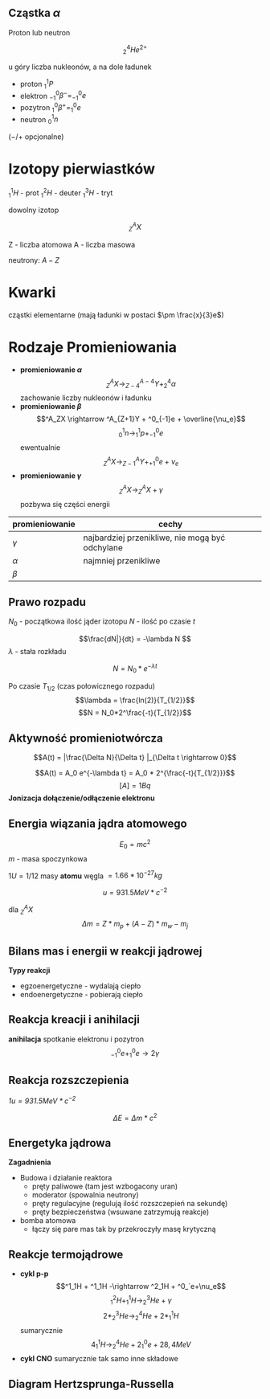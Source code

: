 
## Cząstka $\alpha$

Proton lub neutron 

$$^4_2He^{2+}$$

u góry liczba nukleonów, a na dole ładunek

- proton $^1_1P$
- elektron $^0_{-1}\beta^- = ^0_{-1}e$ 
- pozytron $^0_1\beta^+ = ^0_1e$
- neutron $^1_0n$

($-/+$ opcjonalne)


# Izotopy pierwiastków

$^1_1H$ - prot
$^2_1H$ - deuter
$^3_1H$ - tryt

dowolny izotop

$$^A_ZX$$

Z - liczba atomowa
A - liczba masowa

neutrony: $A-Z$

# Kwarki 

cząstki elementarne (mają ładunki w postaci $\pm \frac{x}{3}e$)

# Rodzaje Promieniowania
- **promieniowanie $\alpha$**
$$^A_ZX \rightarrow ^{A-4}_{Z-4}Y + ^4_2\alpha$$
	zachowanie liczby nukleonów i ładunku
- **promieniowanie $\beta$**
$$^A_ZX \rightarrow ^A_{Z+1}Y + ^0_{-1}e + \overline{\nu_e}$$
$$^1_0n \rightarrow ^1_1p + ^0_{-1}e$$
	ewentualnie
$$^A_ZX \rightarrow ^A_{Z-1}Y + ^0_{+1}e + \nu_e$$
- **promieniowanie $\gamma$**
$$^A_ZX \rightarrow ^A_ZX + \gamma$$
	pozbywa się części energii


| promieniowanie | cechy                                           |
| -------------- | ----------------------------------------------- |
| $\gamma$       | najbardziej przenikliwe, nie mogą być odchylane |
| $\alpha$       | najmniej przenikliwe                            |
| $\beta$        |                                                 |
## Prawo rozpadu

$N_0$ - początkowa ilość jąder izotopu
$N$ - ilość po czasie $t$

$$\frac{dN|}{dt} = -\lambda N $$
$\lambda$ - stała rozkładu

$$N = N_0 * e^{-\lambda t}$$

Po czasie $T_{1/2}$ (czas połowicznego rozpadu)
$$\lambda = \frac{ln(2)}{T_{1/2}}$$
$$N = N_0*2^\frac{-t}{T_{1/2}}$$

## Aktywność promieniotwórcza

$$A(t) = |\frac{\Delta N}{\Delta t} |_{\Delta t \rightarrow 0}$$

$$A(t) = A_0 e^{-\lambda t} = A_0 * 2^{\frac{-t}{T_{1/2}}}$$
$$[A] = 1Bq$$
**Jonizacja dołączenie/odłączenie elektronu**

## Energia wiązania jądra atomowego

 $$E_0= mc^2$$
 $m$ - masa spoczynkowa

$1U = 1/12$ masy **atomu** węgla $= 1.66*10^{-27} kg$

$$u = 931.5 MeV * c^{-2}$$

dla $^A_ZX$
$$\Delta m = Z*m_p + (A-Z)*m_w-m_j$$

## Bilans mas i energii w reakcji jądrowej

**Typy reakcji**
- egzoenergetyczne - wydalają ciepło
- endoenergetyczne - pobierają ciepło

## Reakcja kreacji i anihilacji
**anihilacja**
	spotkanie elektronu i pozytron
$$^0_{-1}e + ^0_1e \rightarrow 2\gamma$$
## Reakcja rozszczepienia 

*$1u = 931.5 MeV*c^{-2}$*

$$\Delta E = \Delta m * c^2$$
## Energetyka jądrowa

**Zagadnienia**
- Budowa i działanie reaktora
	- pręty paliwowe (tam jest wzbogacony uran)
	- moderator (spowalnia neutrony)
	- pręty regulacyjne (regulują ilość rozszczepień na sekundę)
	- pręty bezpieczeństwa (wsuwane zatrzymują reakcje)
- bomba atomowa
	- łączy się pare mas tak by przekroczyły masę krytyczną 

## Reakcje termojądrowe
- **cykl p-p**
	$$^1_1H + ^1_1H -\rightarrow ^2_1H + ^0_`e+\nu_e$$
	$$^2_1H + ^1_1H \rightarrow ^3_2He + \gamma$$
	$$2* ^3_2He \rightarrow ^4_2He + 2*^1_1H$$
	sumarycznie
	$$4^1_1H \rightarrow ^4_2He + 2^0_1e + 28,4 MeV$$
- **cykl CNO**
	sumarycznie tak samo inne składowe
	
## Diagram Hertzsprunga-Russella